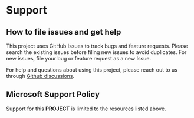 # Support

## How to file issues and get help  

This project uses GitHub Issues to track bugs and feature requests. Please search the existing 
issues before filing new issues to avoid duplicates. For new issues, file your bug or 
feature request as a new Issue.

For help and questions about using this project, please reach out to us through [Github discussions](https://github.com/microsoft/openvmm/discussions).

## Microsoft Support Policy  

Support for this **PROJECT** is limited to the resources listed above.
